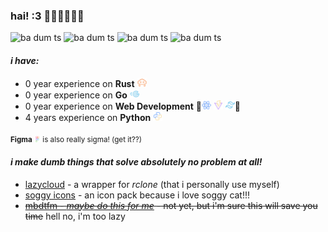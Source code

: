 ### hai! :3 👋👋👋👋👋👋
<img src="https://c.tenor.com/NjbLQCvQoC8AAAAd/tenor.gif" alt="ba dum ts" width="20%" height="auto"> <img src="https://c.tenor.com/NjbLQCvQoC8AAAAd/tenor.gif" alt="ba dum ts" width="20%" height="auto"> <img src="https://c.tenor.com/NjbLQCvQoC8AAAAd/tenor.gif" alt="ba dum ts" width="20%" height="auto"> <img src="https://c.tenor.com/NjbLQCvQoC8AAAAd/tenor.gif" alt="ba dum ts" width="20%" height="auto"> 

#### *i have:*  
<ul>
  <li> 0 year experience on <strong>Rust</strong> <img alt="ferris" width="15px" src="https://raw.githubusercontent.com/catppuccin/vscode-icons/b7fd50f7fd6a9e2abe73bcdd978f3ca58adb1bc9/icons/mocha/rust.svg"> </li>
  <li> 0 year experience on <strong>Go</strong> <img alt="otter" width="15px" src="https://raw.githubusercontent.com/catppuccin/vscode-icons/b7fd50f7fd6a9e2abe73bcdd978f3ca58adb1bc9/icons/mocha/go.svg"> </li>
  <li> 0 year experience on <strong>Web Development</strong> 🫸<img width="15px" src="https://raw.githubusercontent.com/catppuccin/vscode-icons/b7fd50f7fd6a9e2abe73bcdd978f3ca58adb1bc9/icons/mocha/typescript-react.svg" alt="meta"> <img width="15px" alt="framework" src="https://raw.githubusercontent.com/catppuccin/vscode-icons/b7fd50f7fd6a9e2abe73bcdd978f3ca58adb1bc9/icons/mocha/vite.svg"> <img width="15px" alt="css utility library" src="https://raw.githubusercontent.com/catppuccin/vscode-icons/b7fd50f7fd6a9e2abe73bcdd978f3ca58adb1bc9/icons/mocha/tailwind.svg">🫷</li>
  <li>4 years experience on <strong>Python</strong> <img width="15px" alt="snek" src="https://raw.githubusercontent.com/catppuccin/vscode-icons/b7fd50f7fd6a9e2abe73bcdd978f3ca58adb1bc9/icons/mocha/python.svg"></li>
</ul>
<sub><strong>Figma</strong> <img width="10px" src="https://raw.githubusercontent.com/catppuccin/vscode-icons/b7fd50f7fd6a9e2abe73bcdd978f3ca58adb1bc9/icons/mocha/figma.svg"> is also really sigma! (get it??)</sub> 

#### *i make dumb things that solve absolutely no problem at all!*
- [lazycloud](https://github.com/lunar1um/lazycloud) - a wrapper for *rclone* (that i personally use myself)  
- [soggy icons](https://github.com/lunar1um/soggy-icons) - an icon pack because i love soggy cat!!!  
- ~~[mbdtfm - *maybe do this for me*](https://youtu.be/dQw4w9WgXcQ?si=VtVKTWLqLM4yZTIt) - not yet, but i'm sure this will save you time~~ hell no, i'm too lazy
